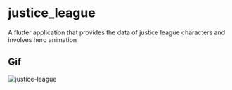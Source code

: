 # justice_league

A flutter application that provides the data of justice league characters and involves hero animation

## Gif

![justice-league](Gif/justice-league.gif)
